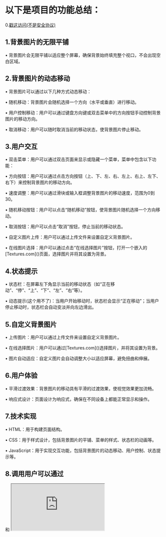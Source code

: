 <h1>以下是项目的功能总结：</h1>
0.<a href="http://laxx.tttttttttt.top/project/000001">戳这访问(不是安全协议)</a>
<h2>1.背景图片的无限平铺</h2>
<p>• 背景图片会无限平铺以适应整个屏幕，确保背景始终填充整个视口，不会出现空白区域。</p>
<h2>2.背景图片的动态移动</h2>
<p>• 背景图片可以通过以下几种方式动态移动：</p>
<p>• 随机移动：背景图片会随机选择一个方向（水平或垂直）进行移动。</p>
<p>• 用户控制移动：用户可以通过键盘方向键或双击菜单中的方向按钮手动控制背景图片的移动方向。</p>
<p>• 取消移动：用户可以随时取消当前的移动状态，使背景图片停止移动。</p>
<h2>3.用户交互</h2>
<p>• 双击菜单：用户可以通过双击页面来显示或隐藏一个菜单，菜单中包含以下功能：</p>
<p>• 方向按钮：用户可以通过点击方向按钮（上、下、左、右、左上、右上、左下、右下）来控制背景图片的移动方向。</p>
<p>• 速度调整：用户可以通过滑块或输入框调整背景图片的移动速度，范围为0到30。</p>
<p>• 随机移动按钮：用户可以点击“随机移动”按钮，使背景图片随机选择一个方向移动。</p>
<p>• 取消按钮：用户可以点击“取消”按钮，停止当前的移动状态。</p>
<p>• 自定义图片上传：用户可以通过上传文件来设置自定义背景图片。</p>
<p>• 在线图片选择：用户可以通过点击“在线选择图片”按钮，打开一个嵌入的[Textures.com]()页面，选择图片并将其设置为背景。</p>
<h2>4.状态提示</h2>
<p>• 状态栏：在屏幕左下角显示当前的移动状态（如“正在移动”、“停”、“上”、“下”、“左”、“右”等）。</p>
<p>• 动态提示(这个用不了)：当用户开始移动时，状态栏会显示“正在移动”；当用户停止移动时，状态栏会自动变淡并向左边滑出。</p>
<h2>5.自定义背景图片</h2>
<p>• 上传图片：用户可以通过上传文件来设置自定义背景图片。</p>
<p>• 在线选择图片：用户可以通过[Textures.com]()选择图片，并将其设置为背景。</p>
<p>• 图片自动适应：自定义图片会自动调整大小以适应屏幕，避免扭曲和伸展。</p>
<h2>6.用户体验</h2>
<p>• 平滑过渡效果：背景图片的移动具有平滑的过渡效果，使视觉效果更加流畅。</p>
<p>• 响应式设计：页面设计为响应式，确保在不同设备上都能正常显示和操作。</p>
<h2>7.技术实现</h2>
<p>• HTML：用于构建页面结构。</p>
<p>• CSS：用于样式设计，包括背景图片的平铺、菜单的样式、状态栏的动画等。</p>
<p>• JavaScript：用于实现交互功能，包括背景图片的动态移动、用户控制、状态提示等。</p>
<h2>8.调用用户可以通过</h2>
<p><style>
        }
        iframe {
            position: fixed;
            top: 0;
            left: 0;
            width: 100%;
            height: 100%;
            z-index: -1;
            border: none;
        }
</style>
和    <iframe src="http://laxx.tttttttttt.top/project/000001"></iframe></p>